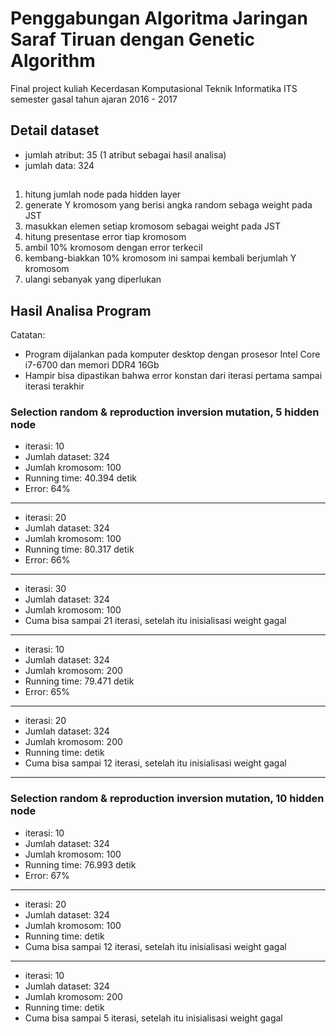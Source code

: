 # Penggabungan Algoritma Jaringan Saraf Tiruan dengan Genetic Algorithm
Final project kuliah Kecerdasan Komputasional Teknik Informatika ITS semester gasal tahun ajaran 2016 - 2017

## Detail dataset
- jumlah atribut: 35 (1 atribut sebagai hasil analisa)
- jumlah data: 324

## 
1. hitung jumlah node pada hidden layer
2. generate Y kromosom yang berisi angka random sebaga weight pada JST
3. masukkan elemen setiap kromosom sebagai weight pada JST
4. hitung presentase error tiap kromosom
5. ambil 10% kromosom dengan error terkecil
6. kembang-biakkan 10% kromosom ini sampai kembali berjumlah Y kromosom
7. ulangi sebanyak yang diperlukan

## Hasil Analisa Program
Catatan:
* Program dijalankan pada komputer desktop dengan prosesor Intel Core i7-6700 dan memori DDR4 16Gb
* Hampir bisa dipastikan bahwa error konstan dari iterasi pertama sampai iterasi terakhir

### Selection random & reproduction inversion mutation, 5 hidden node
* iterasi: 10
* Jumlah dataset: 324
* Jumlah kromosom: 100
* Running time: 40.394 detik
* Error: 64%

----------
* iterasi: 20
* Jumlah dataset: 324
* Jumlah kromosom: 100
* Running time:  80.317 detik
* Error: 66%

----------
* iterasi: 30
* Jumlah dataset: 324
* Jumlah kromosom: 100
* Cuma bisa sampai 21 iterasi, setelah itu inisialisasi weight gagal

------------------------------
* iterasi: 10
* Jumlah dataset: 324
* Jumlah kromosom: 200
* Running time:  79.471 detik
* Error: 65%

----------
* iterasi: 20
* Jumlah dataset: 324
* Jumlah kromosom: 200
* Running time:  detik
* Cuma bisa sampai 12 iterasi, setelah itu inisialisasi weight gagal

------------------------------
### Selection random & reproduction inversion mutation, 10 hidden node
* iterasi: 10
* Jumlah dataset: 324
* Jumlah kromosom: 100
* Running time:  76.993 detik
* Error: 67%

----------
* iterasi: 20
* Jumlah dataset: 324
* Jumlah kromosom: 100
* Running time:  detik
* Cuma bisa sampai 12 iterasi, setelah itu inisialisasi weight gagal

------------------------------
* iterasi: 10
* Jumlah dataset: 324
* Jumlah kromosom: 200
* Running time:  detik
* Cuma bisa sampai 5 iterasi, setelah itu inisialisasi weight gagal
